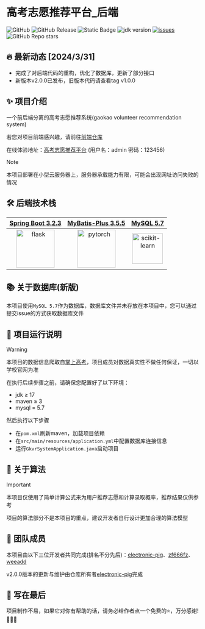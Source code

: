# 高考志愿推荐平台_后端

![GitHub](https://img.shields.io/github/license/electronic-pig/gkvr_system_backend)
![GitHub Release](https://img.shields.io/github/v/release/electronic-pig/gkvr_system_backend)
![Static Badge](https://img.shields.io/badge/collaborator-3-lightblue)
![jdk version](https://img.shields.io/badge/jdk-17+-orange.svg)
[![issues](https://img.shields.io/github/issues/electronic-pig/gkvr_system_backend?color=9cc)](https://github.com/electronic-pig/gkvr_system_backend/issues)
![GitHub Repo stars](https://img.shields.io/github/stars/electronic-pig/gkvr_system_backend)

## 🔥 最新动态 [2024/3/31] 
- 完成了对后端代码的重构，优化了数据库，更新了部分接口
- 新版本v2.0.0已发布，旧版本代码请查看tag v1.0.0

## ✨ 项目介绍

一个前后端分离的高考志愿推荐系统(gaokao volunteer recommendation system)

若您对项目前端感兴趣，请前往[前端仓库](https://github.com/electronic-pig/gkvr_system_frontend)

在线体验地址：[高考志愿推荐平台](http://lyserver.eastasia.cloudapp.azure.com/) (用户名：admin 密码：123456)

> [!NOTE]
> 本项目部署在小型云服务器上，服务器承载能力有限，可能会出现网址访问失败的情况

## 🛠 后端技术栈

|                                                                 [Spring Boot 3.2.3](https://springdoc.cn/spring-boot/)                                                                 |                                                                [MyBatis-Plus 3.5.5](https://baomidou.com/)                                                                |                                                                     [MySQL 5.7](https://dev.mysql.com/downloads/windows/installer/5.7.html)                                                                      |
|:--------------------------------------------------------------------------------------------------------------------------------------------------------------------------------------:|:-------------------------------------------------------------------------------------------------------------------------------------------------------------------------:|:----------------------------------------------------------------------------------------------------------------------------------------------------------------------------------------------------:|
| [<img src="https://github.com/Labhahaha/Yelp-Analysis-and-Reco/assets/95296826/3cd27a4b-7268-401a-afc9-ea9a118caa31" alt="flask" height="100px"/>](https://flask.palletsprojects.com/) | [<img src="https://github.com/Labhahaha/Yelp-Analysis-and-Reco/assets/95296826/56c66fc1-0491-4eae-bad5-4c08115c4776" alt="pytorch" height="100px"/>](https://pytorch.org) | [<img src="https://github.com/Labhahaha/Yelp-Analysis-and-Reco/assets/95296826/18254205-d00a-4f99-aa85-5e3d1dfbf1ab" alt="scikit-learn" height="80px"/>](https://scikit-learn.org/stable/index.html) |


## 📚 关于数据库(新版)

本项目使用`MySQL 5.7`作为数据库，数据库文件并未存放在本项目中，您可以通过提交issue的方式获取数据库文件

## 🚀 项目运行说明
> [!Warning]
> 本项目的数据信息爬取自[掌上高考](https://www.gaokao.cn/)，项目成员对数据真实性不做任何保证，一切以学校官网为准

在执行后续步骤之前，请确保您配置好了以下环境：

- jdk ≥ 17
- maven ≥ 3
- mysql = 5.7

然后执行以下步骤

* 在`pom.xml`刷新maven，加载项目依赖
* 在`src/main/resources/application.yml`中配置数据库连接信息
* 运行`GkvrSystemApplication.java`启动项目


## 🧰 关于算法

> [!Important]
> 本项目仅使用了简单计算公式来为用户推荐志愿和计算录取概率，推荐结果仅供参考
> 
> 项目的算法部分不是本项目的重点，建议开发者自行设计更加合理的算法模型

## 💖 团队成员
本项目由以下三位开发者共同完成(排名不分先后)：[electronic-pig](https://github.com/electronic-pig)、[zf666fz](https://github.com/zf666fz)、[weeadd](https://github.com/weeadd)

v2.0.0版本的更新与维护由仓库所有者[electronic-pig](https://github.com/electronic-pig)完成
## 📄 写在最后
项目制作不易，如果它对你有帮助的话，请务必给作者点一个免费的⭐，万分感谢!🙏🙏🙏
